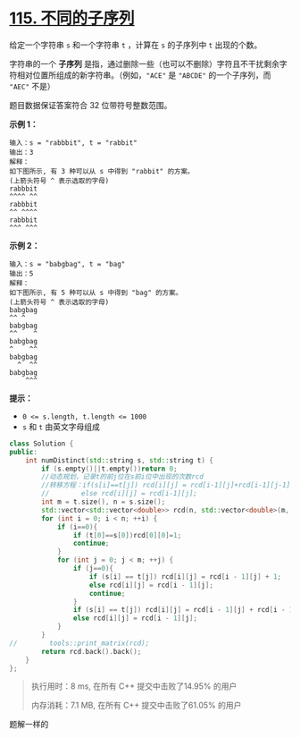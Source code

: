 # [115. 不同的子序列](https://leetcode-cn.com/problems/distinct-subsequences/)

给定一个字符串 `s` 和一个字符串 `t` ，计算在 `s` 的子序列中 `t` 出现的个数。

字符串的一个 **子序列** 是指，通过删除一些（也可以不删除）字符且不干扰剩余字符相对位置所组成的新字符串。（例如，`"ACE"` 是 `"ABCDE"` 的一个子序列，而 `"AEC"` 不是）

题目数据保证答案符合 32 位带符号整数范围。

 

**示例 1：**

```
输入：s = "rabbbit", t = "rabbit"
输出：3
解释：
如下图所示, 有 3 种可以从 s 中得到 "rabbit" 的方案。
(上箭头符号 ^ 表示选取的字母)
rabbbit
^^^^ ^^
rabbbit
^^ ^^^^
rabbbit
^^^ ^^^
```

**示例 2：**

```
输入：s = "babgbag", t = "bag"
输出：5
解释：
如下图所示, 有 5 种可以从 s 中得到 "bag" 的方案。 
(上箭头符号 ^ 表示选取的字母)
babgbag
^^ ^
babgbag
^^    ^
babgbag
^    ^^
babgbag
  ^  ^^
babgbag
    ^^^
```

 

**提示：**

- `0 <= s.length, t.length <= 1000`
- `s` 和 `t` 由英文字母组成

```c++
class Solution {
public:
    int numDistinct(std::string s, std::string t) {
        if (s.empty()||t.empty())return 0;
        //动态规划，记录t的前j位在s前i位中出现的次数rcd
        //转移方程：if(s[i]==t[j]) rcd[i][j] = rcd[i-1][j]+rcd[i-1][j-1];
        //        else rcd[i][j] = rcd[i-1][j];
        int m = t.size(), n = s.size();
        std::vector<std::vector<double>> rcd(n, std::vector<double>(m, 0));
        for (int i = 0; i < n; ++i) {
            if (i==0){
                if (t[0]==s[0])rcd[0][0]=1;
                continue;
            }
            for (int j = 0; j < m; ++j) {
                if (j==0){
                    if (s[i] == t[j]) rcd[i][j] = rcd[i - 1][j] + 1;
                    else rcd[i][j] = rcd[i - 1][j];
                    continue;
                }
                if (s[i] == t[j]) rcd[i][j] = rcd[i - 1][j] + rcd[i - 1][j - 1];
                else rcd[i][j] = rcd[i - 1][j];
            }
        }
//        tools::print_matrix(rcd);
        return rcd.back().back();
    }
};
```

> 执行用时：8 ms, 在所有 C++ 提交中击败了14.95% 的用户
>
> 内存消耗：7.1 MB, 在所有 C++ 提交中击败了61.05% 的用户

题解一样的


